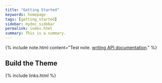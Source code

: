 ```yaml
---
title: "Getting Started"
keywords: homepage
tags: [getting_started]
sidebar: mydoc_sidebar
permalink: index.html
summary: This is a summary.
---
```


{% include note.html content="Test note. <a href='http://idratherbewriting.com/learnapidoc'>writing API documentation</a>." %}

## Build the Theme



{% include links.html %}
